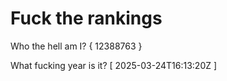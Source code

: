 # Fuck the rankings

Who the hell am I?
{ 12388763 }

What fucking year is it?
[ 2025-03-24T16:13:20Z ]
